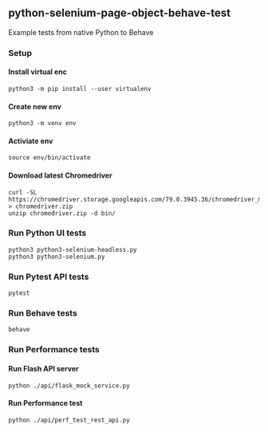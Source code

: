 ## python-selenium-page-object-behave-test
Example tests from native Python to Behave

### Setup

#### Install virtual enc 
```python3 -m pip install --user virtualenv```
#### Create new env
```python3 -m venv env```
#### Activiate env
```source env/bin/activate```

#### Download latest Chromedriver
```
curl -SL https://chromedriver.storage.googleapis.com/79.0.3945.36/chromedriver_mac64.zip > chromedriver.zip
unzip chromedriver.zip -d bin/
```

### Run Python UI tests
```
python3 python3-selenium-headless.py
python3 python3-selenium.py
```

### Run Pytest API tests
```pytest```

### Run Behave tests
```behave```

### Run Performance tests
#### Run Flash API server
```python ./api/flask_mock_service.py```
#### Run Performance test
```python ./api/perf_test_rest_api.py```
